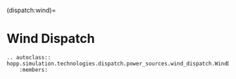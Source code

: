 (dispatch:wind)=
# Wind Dispatch

```{eval-rst}
.. autoclass:: hopp.simulation.technologies.dispatch.power_sources.wind_dispatch.WindDispatch
    :members:
```
